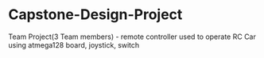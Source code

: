 # Capstone-Design-Project
Team Project(3 Team members) - remote controller used to operate RC Car using atmega128 board, joystick, switch
